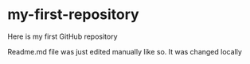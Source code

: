 # my-first-repository
Here is my first GitHub repository

Readme.md file was just edited manually like so. It was changed locally
